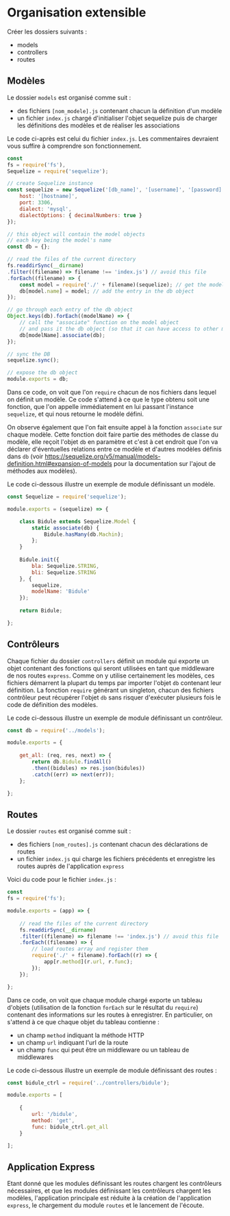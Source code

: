 # Organisation extensible

Créer les dossiers suivants :
- models
- controllers
- routes

## Modèles

Le dossier `models` est organisé comme suit :
- des fichiers `[nom_modele].js` contenant chacun la définition d'un modèle
- un fichier `index.js` chargé d'initialiser l'objet sequelize puis de charger les définitions des modèles et de réaliser les associations

Le code ci-après est celui du fichier `index.js`.
Les commentaires devraient vous suffire à comprendre son fonctionnement.
```js
const
fs = require('fs'),
Sequelize = require('sequelize');

// create Sequelize instance
const sequelize = new Sequelize('[db_name]', '[username]', '[password]', {
	host: '[hostname]',
	port: 3306,
	dialect: 'mysql',
	dialectOptions: { decimalNumbers: true }
});

// this object will contain the model objects
// each key being the model's name
const db = {};

// read the files of the current directory
fs.readdirSync(__dirname)
.filter((filename) => filename !== 'index.js') // avoid this file
.forEach((filename) => {
	const model = require('./' + filename)(sequelize); // get the model definition
	db[model.name] = model; // add the entry in the db object
});

// go through each entry of the db object
Object.keys(db).forEach((modelName) => {
	// call the "associate" function on the model object
	// and pass it the db object (so that it can have access to other models)
	db[modelName].associate(db);
});

// sync the DB
sequelize.sync();

// expose the db object
module.exports = db;
```

Dans ce code, on voit que l'on `require` chacun de nos fichiers dans lequel on définit un modèle.
Ce code s'attend à ce que le type obtenu soit une fonction, que l'on appelle immédiatement en lui passant l'instance `sequelize`, et qui nous retourne le modèle défini.

On observe également que l'on fait ensuite appel à la fonction `associate` sur chaque modèle.
Cette fonction doit faire partie des méthodes de classe du modèle, elle reçoit l'objet `db` en paramètre et c'est à cet endroit que l'on va déclarer d'éventuelles relations entre ce modèle et d'autres modèles définis dans `db` (voir https://sequelize.org/v5/manual/models-definition.html#expansion-of-models pour la documentation sur l'ajout de méthodes aux modèles).

Le code ci-dessous illustre un exemple de module définissant un modèle.
```js
const Sequelize = require('sequelize');

module.exports = (sequelize) => {

	class Bidule extends Sequelize.Model {
		static associate(db) {
			Bidule.hasMany(db.Machin);
		};
	}
	
	Bidule.init({
		bla: Sequelize.STRING,
		bli: Sequelize.STRING
	}, {
		sequelize,
		modelName: 'Bidule'
	});
	
	return Bidule;

};
```

## Contrôleurs

Chaque fichier du dossier `controllers` définit un module qui exporte un objet contenant des fonctions qui seront utilisées en tant que middleware de nos routes `express`.
Comme on y utilise certainement les modèles, ces fichiers démarrent la plupart du temps par importer l'objet `db` contenant leur définition.
La fonction `require` générant un singleton, chacun des fichiers contrôleur peut récupérer l'objet `db` sans risquer d'exécuter plusieurs fois le code de définition des modèles.

Le code ci-dessous illustre un exemple de module définissant un contrôleur.
```js
const db = require('../models');

module.exports = {
	
	get_all: (req, res, next) => {
		return db.Bidule.findAll()
		.then((bidules) => res.json(bidules))
		.catch((err) => next(err));
	};

};
```

## Routes

Le dossier `routes` est organisé comme suit :
- des fichiers `[nom_routes].js` contenant chacun des déclarations de routes
- un fichier `index.js` qui charge les fichiers précédents et enregistre les routes auprès de l'application `express`

Voici du code pour le fichier `index.js` :
```js
const
fs = require('fs');

module.exports = (app) => {
	
	// read the files of the current directory
	fs.readdirSync(__dirname)
	.filter((filename) => filename !== 'index.js') // avoid this file
	.forEach((filename) => {
		// load routes array and register them
		require('./' + filename).forEach((r) => {
			app[r.method](r.url, r.func);
		});
	});

};
```

Dans ce code, on voit que chaque module chargé exporte un tableau d'objets (utilisation de la fonction `forEach` sur le résultat du `require`) contenant des informations sur les routes à enregistrer.
En particulier, on s'attend à ce que chaque objet du tableau contienne :
- un champ `method` indiquant la méthode HTTP
- un champ `url` indiquant l'url de la route
- un champ `func` qui peut être un middleware ou un tableau de middlewares

Le code ci-dessous illustre un exemple de module définissant des routes :
```js
const bidule_ctrl = require('../controllers/bidule');

module.exports = [
	
	{
		url: '/bidule',
		method: 'get',
		func: bidule_ctrl.get_all
	}

];

```

## Application Express

Etant donné que les modules définissant les routes chargent les contrôleurs nécessaires, et que les modules définissant les contrôleurs chargent les modèles, l'application principale est réduite à la création de l'application `express`, le chargement du module `routes` et le lancement de l'écoute.
